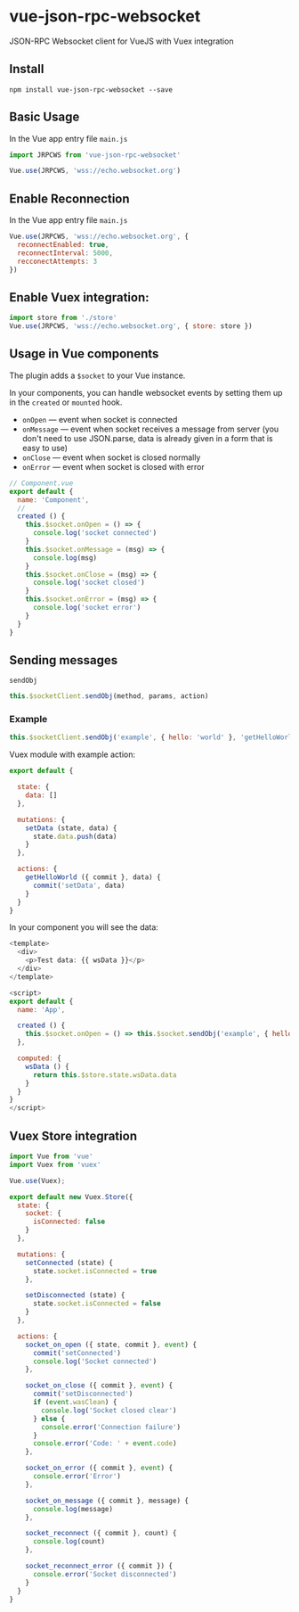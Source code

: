 # vue-json-rpc-websocket
JSON-RPC Websocket client for VueJS with Vuex integration

## Install

```
npm install vue-json-rpc-websocket --save
```

## Basic Usage

In the Vue app entry file `main.js`
```js
import JRPCWS from 'vue-json-rpc-websocket'

Vue.use(JRPCWS, 'wss://echo.websocket.org')
```

## Enable Reconnection
In the Vue app entry file `main.js`
```js
Vue.use(JRPCWS, 'wss://echo.websocket.org', {
  reconnectEnabled: true,
  reconnectInterval: 5000,
  recconectAttempts: 3
})
```

## Enable Vuex integration:

``` js
import store from './store'
Vue.use(JRPCWS, 'wss://echo.websocket.org', { store: store })
```

## Usage in Vue components

The plugin adds a `$socket` to your Vue instance.

In your components, you can handle websocket events by setting them up in the `created` or `mounted` hook.
- `onOpen` — event when socket is connected
- `onMessage` — event when socket receives a message from server
   (you don't need to use JSON.parse, data is already given in a form that is easy to use)
- `onClose` — event when socket is closed normally
- `onError` — event when socket is closed with error

```js
// Component.vue
export default {
  name: 'Component',
  //
  created () {
    this.$socket.onOpen = () => {
      console.log('socket connected')
    }
    this.$socket.onMessage = (msg) => {
      console.log(msg)
    }
    this.$socket.onClose = (msg) => {
      console.log('socket closed')
    }
    this.$socket.onError = (msg) => {
      console.log('socket error')
    }
  }
}
```

## Sending messages

`sendObj`

```js
this.$socketClient.sendObj(method, params, action)
```

### Example
```js
this.$socketClient.sendObj('example', { hello: 'world' }, 'getHelloWorld')
```
Vuex module with example action:

```js
export default {

  state: {
    data: []
  },

  mutations: {
    setData (state, data) {
      state.data.push(data)
    }
  },

  actions: {
    getHelloWorld ({ commit }, data) {
      commit('setData', data)
    }
  }
}
```

In your component you will see the data:
```js
<template>
  <div>
    <p>Test data: {{ wsData }}</p>
  </div>
</template>

<script>
export default {
  name: 'App',

  created () {
    this.$socket.onOpen = () => this.$socket.sendObj('example', { hello: 'world' }, 'getHelloWorld')
  },

  computed: {
    wsData () {
      return this.$store.state.wsData.data
    }
  }
}
</script>
```

## Vuex Store integration

```js
import Vue from 'vue'
import Vuex from 'vuex'

Vue.use(Vuex);

export default new Vuex.Store({
  state: {
    socket: {
      isConnected: false
    }
  },

  mutations: {
    setConnected (state) {
      state.socket.isConnected = true
    },

    setDisconnected (state) {
      state.socket.isConnected = false
    }
  },

  actions: {
    socket_on_open ({ state, commit }, event) {
      commit('setConnected')
      console.log('Socket connected')
    },

    socket_on_close ({ commit }, event) {
      commit('setDisconnected')
      if (event.wasClean) {
        console.log('Socket closed clear')
      } else {
        console.error('Connection failure')
      }
      console.error('Code: ' + event.code)
    },

    socket_on_error ({ commit }, event) {
      console.error('Error')
    },

    socket_on_message ({ commit }, message) {
      console.log(message)
    },

    socket_reconnect ({ commit }, count) {
      console.log(count)
    },

    socket_reconnect_error ({ commit }) {
      console.error('Socket disconnected')
    }
  }
}

```
